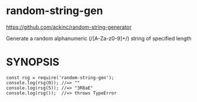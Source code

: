 random-string-gen
==================

https://github.com/ackinc/random-string-generator

Generate a random alphanumeric (/[A-Za-z0-9]+/) string of specified length


SYNOPSIS
========

```
const rsg = require('random-string-gen');
console.log(rsg(0)); //=> ""
console.log(rsg(5)); //=> "3R8aE"
console.log(rsg());  //=> throws TypeError
```
